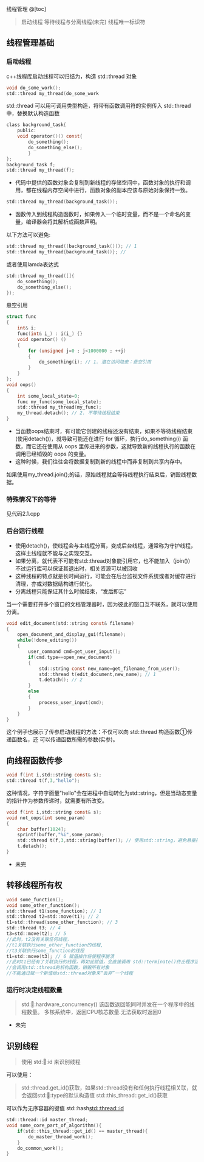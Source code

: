线程管理
@[toc]
>启动线程
>等待线程与分离线程(未完)
>线程唯一标识符

## 线程管理基础
### 启动线程
c++线程库启动线程可以归结为，构造 std::thread 对象
```c
void do_some_work();
std::thread my_thread(do_some_work
```

std::thread 可以用可调用类型构造，将带有函数调用符的实例传入 std::thread 中，替换默认构造函数
```c
class background_task{
	public:
	void operator()() const{
		do_something();
		do_something_else();
		}
};
background_task f;
std::thread my_thread(f);
```
- 代码中提供的函数对象会复制到新线程的存储空间中，函数对象的执行和调用，都在线程内存空间中进行，函数对象的副本应该与原始对象保持一致。
```c
std::thread my_thread(background_task());
```
- 函数传入到线程构造函数时，如果传入一个临时变量，而不是一个命名的变量，编译器会将其解析成函数声明。

以下方法可以避免:
```c
std::thread my_thread((background_task())); // 1
std::thread my_thread{background_task()}; //
```
或者使用lamda表达式
```c
std::thread my_thread([]{
	do_something();
	do_something_else();
});
```
悬空引用
```c
struct func
{
	int& i;
	func(int& i_) : i(i_) {}
	void operator() ()
	{
		for (unsigned j=0 ; j<1000000 ; ++j)
		{
			do_something(i); // 1. 潜在访问隐患：悬空引用
		}
	}
};
void oops()
{
	int some_local_state=0;
	func my_func(some_local_state);
	std::thread my_thread(my_func);
	my_thread.detach(); // 2. 不等待线程结束
} 
```
- 当函数oops结束时，有可能它创建的线程还没有结束，如果不等待线程结束(使用detach())，就导致可能还在进行 for 循环，执行do_something(i) 函数，而它还在使用从 oops 里传进来的参数，这就导致新的线程执行的函数在调用已经销毁的 oops 的变量。
- 这种时候，我们往往会将数据复制到新的线程中而非复制到共享内存中。

如果使用my_thread.join();的话，原始线程就会等待线程执行结束后，销毁线程数据。

### 特殊情况下的等待
见代码2.1.cpp

### 后台运行线程
- 使用detach()，使线程会与主线程分离，变成后台线程，通常称为守护线程，这样主线程就不能与之实现交互。
- 如果分离，就代表不可能有std::thread对象能引用它，也不能加入（join()）不过运行库可以保证其退出时，相关资源可以被回收
- 这种线程的特点就是长时间运行，可能会在后台监视文件系统或者对缓存进行清理，亦或对数据结构进行优化。
- 分离线程只能保证其什么时候结束，“发后即忘”

当一个需要打开多个窗口的文档管理器时，因为彼此的窗口互不联系，就可以使用分离。
```c
void edit_document(std::string const& filename)
{
    open_document_and_display_gui(filename);    
    while(!done_editing())
    {
        user_command cmd=get_user_input();
        if(cmd.type==open_new_document)
        {
            std::string const new_name=get_filename_from_user();
            std::thread t(edit_document,new_name); // 1
            t.detach(); // 2
        }
        else
        {
            process_user_input(cmd);
        }
    }
}
```
这个例子也展示了传参启动线程的方法：不仅可以向 std::thread 构造函数①传递函数名，还
可以传递函数所需的参数(实参)。
##  向线程函数传参
```c
void f(int i,std::string const& s);
std::thread t(f,3,"hello");
```
这种情况，字符字面量"hello"会在进程中自动转化为std::string，但是当动态变量的指针作为参数传递时，就需要有所改变。
```c
void f(int i,std::string const& s);
void not_oops(int some_param)
{
	char buffer[1024];
	sprintf(buffer,"%i",some_param);
	std::thread t(f,3,std::string(buffer)); // 使用std::string，避免悬垂指针
	t.detach();
}
```
- 未完

##  转移线程所有权

```c
void some_function();
void some_other_function();
std::thread t1(some_function); // 1
std::thread t2=std::move(t1); // 2
t1=std::thread(some_other_function); // 3
std::thread t3; // 4
t3=std::move(t2); // 5
//此时，t2没有关联任何线程，
//t1关联执行some_other_function的线程,
//t3关联执行some_function的线程
t1=std::move(t3); // 6 赋值操作将使程序崩溃
//此时t1已经有了关联执行的线程，再如此赋值，会直接调用 std::terminate()终止程序运行
//会调用std::thread的析构函数，销毁所有对象
//不能通过赋一个新值给std::thread对象来“丢弃”一个线程
```
###  运行时决定线程数量
>std::thread::hardware_concurrency()
>该函数返回能同时并发在一个程序中的线程数量。
>多核系统中，返回CPU核芯数量.无法获取时返回0

- 未完


## 识别线程

>使用 std::thread::id 来识别线程

可以使用：
>std::thread.get_id()获取，如果std::thread没有和任何执行线程相关联，就会返回std::thread::type的默认构造值
>std::this_thread::get_id()获取

可以作为无序容器的键值 std::hash<std::thread::id>
```c
std::thread::id master_thread;
void some_core_part_of_algorithm(){
    if(std::this_thread::get_id() == master_thread){
        do_master_thread_work();
    }
    do_common_work();
}
```
